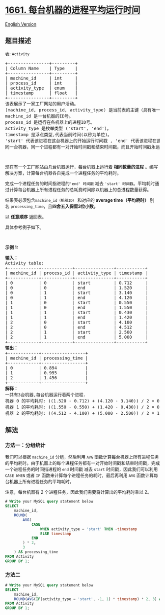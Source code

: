 # [1661. 每台机器的进程平均运行时间](https://leetcode.cn/problems/average-time-of-process-per-machine)

[English Version](/solution/1600-1699/1661.Average%20Time%20of%20Process%20per%20Machine/README_EN.md)

<!-- tags:数据库 -->

<!-- difficulty:简单 -->

## 题目描述

<!-- 这里写题目描述 -->

<p>表: <code>Activity</code></p>

<pre>
+----------------+---------+
| Column Name    | Type    |
+----------------+---------+
| machine_id     | int     |
| process_id     | int     |
| activity_type  | enum    |
| timestamp      | float   |
+----------------+---------+
该表展示了一家工厂网站的用户活动。
(machine_id, process_id, activity_type) 是当前表的主键（具有唯一值的列的组合）。
machine_id 是一台机器的ID号。
process_id 是运行在各机器上的进程ID号。
activity_type 是枚举类型 ('start', 'end')。
timestamp 是浮点类型,代表当前时间(以秒为单位)。
'start' 代表该进程在这台机器上的开始运行时间戳 , 'end' 代表该进程在这台机器上的终止运行时间戳。
同一台机器，同一个进程都有一对开始时间戳和结束时间戳，而且开始时间戳永远在结束时间戳前面。</pre>

<p>&nbsp;</p>

<p>现在有一个工厂网站由几台机器运行，每台机器上运行着 <strong>相同数量的进程</strong> 。编写解决方案，计算每台机器各自完成一个进程任务的平均耗时。</p>

<p>完成一个进程任务的时间指进程的<code>'end' 时间戳</code> 减去&nbsp;<code>'start' 时间戳</code>。平均耗时通过计算每台机器上所有进程任务的总耗费时间除以机器上的总进程数量获得。</p>

<p>结果表必须包含<code>machine_id（机器ID）</code> 和对应的&nbsp;<strong>average time（平均耗时）</strong>&nbsp;别名&nbsp;<code>processing_time</code>，且<strong>四舍五入保留3位小数。</strong></p>

<p>以 <strong>任意顺序</strong> 返回表。</p>

<p>具体参考例子如下。</p>

<p>&nbsp;</p>

<p><strong>示例 1:</strong></p>

<pre>
<strong>输入：</strong>
Activity table:
+------------+------------+---------------+-----------+
| machine_id | process_id | activity_type | timestamp |
+------------+------------+---------------+-----------+
| 0          | 0          | start         | 0.712     |
| 0          | 0          | end           | 1.520     |
| 0          | 1          | start         | 3.140     |
| 0          | 1          | end           | 4.120     |
| 1          | 0          | start         | 0.550     |
| 1          | 0          | end           | 1.550     |
| 1          | 1          | start         | 0.430     |
| 1          | 1          | end           | 1.420     |
| 2          | 0          | start         | 4.100     |
| 2          | 0          | end           | 4.512     |
| 2          | 1          | start         | 2.500     |
| 2          | 1          | end           | 5.000     |
+------------+------------+---------------+-----------+
<strong>输出：</strong>
+------------+-----------------+
| machine_id | processing_time |
+------------+-----------------+
| 0          | 0.894           |
| 1          | 0.995           |
| 2          | 1.456           |
+------------+-----------------+
<strong>解释：</strong>
一共有3台机器,每台机器运行着两个进程.
机器 0 的平均耗时: ((1.520 - 0.712) + (4.120 - 3.140)) / 2 = 0.894
机器 1 的平均耗时: ((1.550 - 0.550) + (1.420 - 0.430)) / 2 = 0.995
机器 2 的平均耗时: ((4.512 - 4.100) + (5.000 - 2.500)) / 2 = 1.456</pre>

## 解法

### 方法一：分组统计

我们可以根据 `machine_id` 分组，然后利用 `AVG` 函数计算每台机器上所有进程任务的平均耗时。由于机器上的每个进程任务都有一对开始时间戳和结束时间戳，完成一个进程任务的时间指进程的 `end` 时间戳 减去 `start` 时间戳，因此我们可以利用 `CASE WHEN` 或者 `IF` 函数来计算每个进程任务的耗时，最后再利用 `AVG` 函数计算每台机器上所有进程任务的平均耗时。

注意，每台机器有 $2$ 个进程任务，因此我们需要将计算出的平均耗时乘以 $2$。

<!-- tabs:start -->

```sql
# Write your MySQL query statement below
SELECT
    machine_id,
    ROUND(
        AVG(
            CASE
                WHEN activity_type = 'start' THEN -timestamp
                ELSE timestamp
            END
        ) * 2,
        3
    ) AS processing_time
FROM Activity
GROUP BY 1;
```

<!-- tabs:end -->

### 方法二

<!-- tabs:start -->

```sql
# Write your MySQL query statement below
SELECT
    machine_id,
    ROUND(AVG(IF(activity_type = 'start', -1, 1) * timestamp) * 2, 3) AS processing_time
FROM Activity
GROUP BY 1;
```

<!-- tabs:end -->

<!-- end -->
